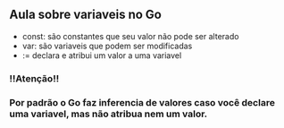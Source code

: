 ## Aula sobre variaveis no Go

- const: são constantes que seu valor não pode ser alterado
- var: são variaveis que podem ser modificadas
- := declara e atribui um valor a uma variavel

### !!Atenção!!
### Por padrão o Go faz inferencia de valores caso você declare uma variavel, mas não atribua nem um valor.